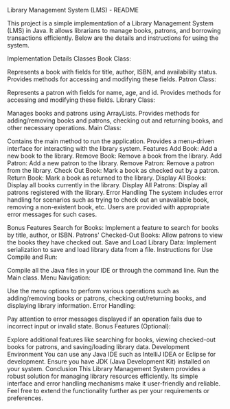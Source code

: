 
Library Management System (LMS) - README

This project is a simple implementation of a Library Management System (LMS) in Java. It allows librarians to manage books, patrons, and borrowing transactions efficiently. Below are the details and instructions for using the system.

Implementation Details
Classes
Book Class:

Represents a book with fields for title, author, ISBN, and availability status.
Provides methods for accessing and modifying these fields.
Patron Class:

Represents a patron with fields for name, age, and id.
Provides methods for accessing and modifying these fields.
Library Class:

Manages books and patrons using ArrayLists.
Provides methods for adding/removing books and patrons, checking out and returning books, and other necessary operations.
Main Class:

Contains the main method to run the application.
Provides a menu-driven interface for interacting with the library system.
Features
Add Book: Add a new book to the library.
Remove Book: Remove a book from the library.
Add Patron: Add a new patron to the library.
Remove Patron: Remove a patron from the library.
Check Out Book: Mark a book as checked out by a patron.
Return Book: Mark a book as returned to the library.
Display All Books: Display all books currently in the library.
Display All Patrons: Display all patrons registered with the library.
Error Handling
The system includes error handling for scenarios such as trying to check out an unavailable book, removing a non-existent book, etc. Users are provided with appropriate error messages for such cases.

Bonus Features
Search for Books: Implement a feature to search for books by title, author, or ISBN.
Patrons' Checked-Out Books: Allow patrons to view the books they have checked out.
Save and Load Library Data: Implement serialization to save and load library data from a file.
Instructions for Use
Compile and Run:

Compile all the Java files in your IDE or through the command line.
Run the Main class.
Menu Navigation:

Use the menu options to perform various operations such as adding/removing books or patrons, checking out/returning books, and displaying library information.
Error Handling:

Pay attention to error messages displayed if an operation fails due to incorrect input or invalid state.
Bonus Features (Optional):

Explore additional features like searching for books, viewing checked-out books for patrons, and saving/loading library data.
Development Environment
You can use any Java IDE such as IntelliJ IDEA or Eclipse for development.
Ensure you have JDK (Java Development Kit) installed on your system.
Conclusion
This Library Management System provides a robust solution for managing library resources efficiently. Its simple interface and error handling mechanisms make it user-friendly and reliable. Feel free to extend the functionality further as per your requirements or preferences.
